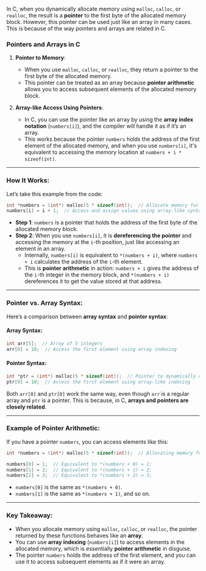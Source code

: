 In C, when you dynamically allocate memory using `malloc`, `calloc`, or `realloc`, the result is a **pointer** to the first byte of the allocated memory block. However, this pointer can be used just like an array in many cases. This is because of the way pointers and arrays are related in C.

### **Pointers and Arrays in C**

1. **Pointer to Memory**:
   - When you use `malloc`, `calloc`, or `realloc`, they return a pointer to the first byte of the allocated memory.
   - This pointer can be treated as an array because **pointer arithmetic** allows you to access subsequent elements of the allocated memory block.

2. **Array-like Access Using Pointers**:
   - In C, you can use the pointer like an array by using the **array index notation** (`numbers[i]`), and the compiler will handle it as if it’s an array.
   - This works because the pointer `numbers` holds the address of the first element of the allocated memory, and when you use `numbers[i]`, it's equivalent to accessing the memory location at `numbers + i * sizeof(int)`.

---

### **How It Works:**

Let’s take this example from the code:

```c
int *numbers = (int*) malloc(5 * sizeof(int));  // Allocate memory for 5 integers
numbers[i] = i + 1;  // Access and assign values using array-like syntax
```

- **Step 1**: `numbers` is a pointer that holds the address of the first byte of the allocated memory block.
- **Step 2**: When you use `numbers[i]`, it is **dereferencing the pointer** and accessing the memory at the `i`-th position, just like accessing an element in an array.
    - Internally, `numbers[i]` is equivalent to `*(numbers + i)`, where `numbers + i` calculates the address of the `i`-th element.
    - This is **pointer arithmetic** in action: `numbers + i` gives the address of the `i`-th integer in the memory block, and `*(numbers + i)` dereferences it to get the value stored at that address.

---

### **Pointer vs. Array Syntax**:

Here’s a comparison between **array syntax** and **pointer syntax**:

#### Array Syntax:
```c
int arr[5];  // Array of 5 integers
arr[0] = 10;  // Access the first element using array indexing
```

#### Pointer Syntax:
```c
int *ptr = (int*) malloc(5 * sizeof(int));  // Pointer to dynamically allocated memory
ptr[0] = 10;  // Access the first element using array-like indexing
```

Both `arr[0]` and `ptr[0]` work the same way, even though `arr` is a regular array and `ptr` is a pointer. This is because, in C, **arrays and pointers are closely related**.

---

### **Example of Pointer Arithmetic**:

If you have a pointer `numbers`, you can access elements like this:

```c
int *numbers = (int*) malloc(5 * sizeof(int));  // Allocating memory for 5 integers

numbers[0] = 1;  // Equivalent to *(numbers + 0) = 1;
numbers[1] = 2;  // Equivalent to *(numbers + 1) = 2;
numbers[2] = 3;  // Equivalent to *(numbers + 2) = 3;
```

- `numbers[0]` is the same as `*(numbers + 0)`.
- `numbers[1]` is the same as `*(numbers + 1)`, and so on.

---

### **Key Takeaway**:

- When you allocate memory using `malloc`, `calloc`, or `realloc`, the pointer returned by these functions behaves like an **array**.
- You can use **array indexing** (`numbers[i]`) to access elements in the allocated memory, which is essentially **pointer arithmetic** in disguise.
- The pointer `numbers` holds the address of the first element, and you can use it to access subsequent elements as if it were an array.

